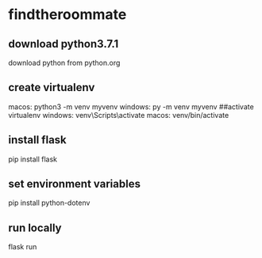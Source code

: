 # findtheroommate

## download python3.7.1
download python from python.org

## create virtualenv
macos:
python3 -m venv myvenv
windows:
py -m venv myvenv
##activate virtualenv
windows:
venv\Scripts\activate
macos:
venv/bin/activate
## install flask
pip install flask

## set environment variables
pip install python-dotenv

## run locally
flask run


